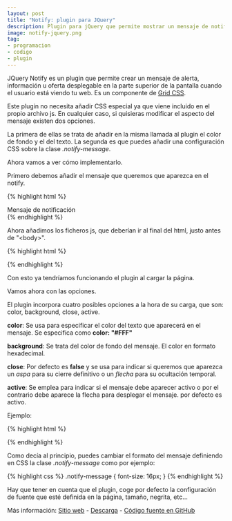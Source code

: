 ```yaml
---
layout: post
title: "Notify: plugin para JQuery"
description: Plugin para jQuery que permite mostrar un mensaje de notificación fijado a la ventana de la página.
image: notify-jquery.png
tag: 
- programacion
- codigo
- plugin
---
```


JQuery Notify es un plugin que permite crear un mensaje de alerta, información u oferta desplegable en la parte superior de la pantalla cuando el usuario está viendo tu web. Es un componente de [Grid CSS][1].

Este plugin no necesita añadir CSS especial ya que viene incluido en el propio archivo js. En cualquier caso, si quisieras modificar el aspecto del mensaje existen dos opciones.

La primera de ellas se trata de añadir en la misma llamada al plugin el color de fondo y el del texto. La segunda es que puedes añadir una configuración CSS sobre la clase *.notify-message*.

Ahora vamos a ver cómo implementarlo.

Primero debemos añadir el mensaje que queremos que aparezca en el notify.

{% highlight html %}
<div id="anyIDtag">Mensaje de notificación</div>
{% endhighlight %}

Ahora añadimos los ficheros js, que deberían ir al final del html, justo antes de "&lt;body>".

{% highlight html %}
<script src="http://ajax.googleapis.com/ajax/libs/jquery/1.9.0/jquery.min.js"></script>
<script src="notify.jquery.min.js"></script>
<script>
	$(document).ready(function(){
		$('#anyIDtag').notify();
	});
</script>
{% endhighlight %}

Con esto ya tendríamos funcionando el plugin al cargar la página.

Vamos ahora con las opciones.

El plugin incorpora cuatro posibles opciones a la hora de su carga, que son: color, background, close, active.

**color**: Se usa para especificar el color del texto que aparecerá en el mensaje. Se especifica como **color: "#FFF"**

**background**: Se trata del color de fondo del mensaje. El color en formato hexadecimal.

**close**: Por defecto es **false** y se usa para indicar si queremos que aparezca un *aspa* para su cierre definitivo o un *flecha* para su ocultación temporal.

**active**: Se emplea para indicar si el mensaje debe aparecer activo o por el contrario debe aparece la flecha para desplegar el mensaje. por defecto es activo.

Ejemplo:

{% highlight html %}
<script>
	$(document).ready(function(){
		$('#anyIDtag').notify({ // Optional parameters. Default values.
			active: true, // Muestra el mensaje.
			close: true, // Muestra el aspa para cerrar.
			color: "#444", // Color de la fuente gris al 80%.
			background: "#FF9" // Color de fondo amarillo suave.
		});
	});
</script>
{% endhighlight %}

Como decía al principio, puedes cambiar el formato del mensaje definiendo en CSS la clase *.notify-message* como por ejemplo:

{% highlight css %}
.notify-message { font-size: 16px; }
{% endhighlight %}

Hay que tener en cuenta que el plugin, coge por defecto la configuración de fuente que esté definida en la página, tamaño, negrita, etc...

Más información: [Sitio web][2] - [Descarga][3] - [Código fuente en GitHub][4]

[1]: //www.gridcss.com
[2]: //notify.gridcss.com
[3]: //github.com/zeura/notify.jquery/tarball/master
[4]: //github.com/zeura/notify.jquery












